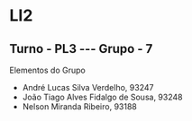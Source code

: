 # LI2
## Turno - PL3  ---  Grupo - 7
Elementos do Grupo
  - André Lucas Silva Verdelho, 93247
  - João Tiago Alves Fidalgo de Sousa, 93248
  - Nelson Miranda Ribeiro, 93188

